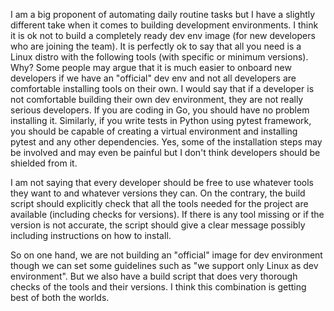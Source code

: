 
I am a big proponent of automating daily routine tasks but I have a
slightly different take when it comes to building development
environments. I think it is ok not to build a completely ready dev env
image (for new developers who are joining the team). It is perfectly
ok to say that all you need is a Linux distro with the following tools
(with specific or minimum versions). Why? Some people may argue that
it is much easier to onboard new developers if we have an "official"
dev env and not all developers are comfortable installing tools on
their own. I would say that if a developer is not comfortable building
their own dev environment, they are not really serious developers. If
you are coding in Go, you should have no problem installing
it. Similarly, if you write tests in Python using pytest framework,
you should be capable of creating a virtual environment and installing
pytest and any other dependencies. Yes, some of the installation steps
may be involved and may even be painful but I don't think developers
should be shielded from it.

I am not saying that every developer should be free to use whatever
tools they want to and whatever versions they can. On the contrary,
the build script should explicitly check that all the tools needed for
the project are available (including checks for versions). If there is
any tool missing or if the version is not accurate, the script should
give a clear message possibly including instructions on how to
install. 

So on one hand, we are not building an "official" image for dev
environment though we can set some guidelines such as "we support only
Linux as dev environment". But we also have a build script that does
very thorough checks of the tools and their versions. I think this
combination is getting best of both the worlds. 
